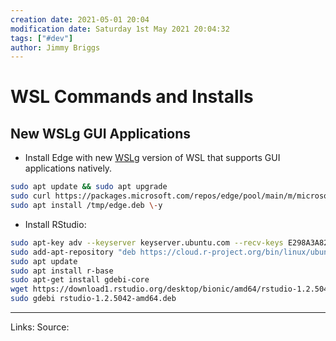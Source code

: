 ```yaml
---
creation date: 2021-05-01 20:04
modification date: Saturday 1st May 2021 20:04:32
tags: ["#dev"]
author: Jimmy Briggs
---
```


# WSL Commands and Installs

## New WSLg GUI Applications

- Install Edge with new [WSLg](https://github.com/windows/wslg) version of WSL that supports GUI applications natively.

```bash
sudo apt update && sudo apt upgrade
sudo curl https://packages.microsoft.com/repos/edge/pool/main/m/microsoft-edge-dev/microsoft-edge-dev_91.0.852.0-1_amd64.deb -o /tmp/edge.deb
sudo apt install /tmp/edge.deb \-y
```

- Install RStudio:

```bash
sudo apt-key adv --keyserver keyserver.ubuntu.com --recv-keys E298A3A825C0D65DFD57CBB651716619E084DAB9
sudo add-apt-repository "deb https://cloud.r-project.org/bin/linux/ubuntu focal-cran40/"
sudo apt update
sudo apt install r-base
sudo apt-get install gdebi-core
wget https://download1.rstudio.org/desktop/bionic/amd64/rstudio-1.2.5042-amd64.deb
sudo gdebi rstudio-1.2.5042-amd64.deb
```

***
Links: 
Source:

